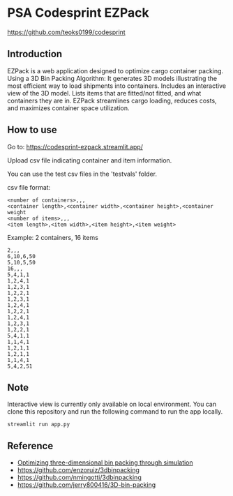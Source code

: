 PSA Codesprint EZPack
====
https://github.com/teoks0199/codesprint

## Introduction

EZPack is a web application designed to optimize cargo container packing. Using a 3D Bin Packing Algorithm:
It generates 3D models illustrating the most efficient way to load shipments into containers.
Includes an interactive view of the 3D model.
Lists items that are fitted/not fitted, and what containers they are in.
EZPack streamlines cargo loading, reduces costs, and maximizes container space utilization.

## How to use
Go to: https://codesprint-ezpack.streamlit.app/

Upload csv file indicating container and item information.

You can use the test csv files in the 'testvals' folder.

csv file format:
```
<number of containers>,,,
<container length>,<container width>,<container height>,<container weight
<number of items>,,,
<item length>,<item width>,<item height>,<item weight>
```
Example: 2 containers, 16 items
```
2,,,
6,10,6,50
5,10,5,50
16,,,
5,4,1,1
1,2,4,1
1,2,3,1
1,2,2,1
1,2,3,1
1,2,4,1
1,2,2,1
1,2,4,1
1,2,3,1
1,2,2,1
5,4,1,1
1,1,4,1
1,2,1,1
1,2,1,1
1,1,4,1
5,4,2,51
```

## Note
Interactive view is currently only available on local environment.
You can clone this repository and run the following command to run the app locally.
```
streamlit run app.py
```
## Reference

* [Optimizing three-dimensional bin packing through simulation](https://github.com/jerry800416/3dbinpacking/blob/master/reference/OPTIMIZING%20THREE-DIMENSIONAL%20BIN%20PACKING%20THROUGH%20SIMULATION.pdf)
* https://github.com/enzoruiz/3dbinpacking
* https://github.com/nmingotti/3dbinpacking
* https://github.com/jerry800416/3D-bin-packing

